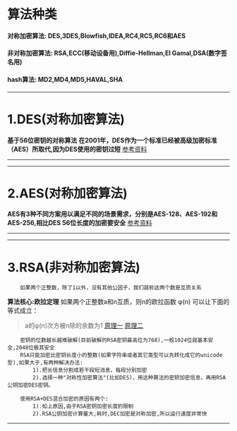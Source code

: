 # 算法种类
#### 对称加密算法: DES,3DES,Blowfish,IDEA,RC4,RC5,RC6和AES
#### 非对称加密算法: RSA,ECC(移动设备用),Diffie-Hellman,El Gamal,DSA(数字签名用)
#### hash算法: MD2,MD4,MD5,HAVAL,SHA

------
# 1.DES(对称加密算法)
**基于56位密️钥的对称算法**
**在2001年，DES作为一个标准已经被高级加密标准（AES）所取代,因为DES使用的密钥过短**
[参考资料](http://www.cnblogs.com/chenyt/archive/2012/10/10/2714747.html)

------

------
# 2.AES(对称加密算法)
**AES有3种不同方案用以满足不同的场景需求，分别是AES-128、AES-192和AES-256,相比DES 56位长度的加密要安全**
[参考资料](http://www.cnblogs.com/luop/p/4334160.html)

------

------
# 3.RSA(非对称加密算法)
```
    如果两个正整数，除了1以外，没有其他公因子，我们就称这两个数是互质关系
```
**算法核心:欧拉定理**
如果两个正整数a和n互质，则n的欧拉函数 φ(n) 可以让下面的等式成立：
> a的φ(n)次方被n除的余数为1
[原理一](http://www.ruanyifeng.com/blog/2013/06/rsa_algorithm_part_one.html)
[原理二](http://www.ruanyifeng.com/blog/2013/07/rsa_algorithm_part_two.html)

```
    密钥的位数越长越难破解(目前破解的RSA密钥最高位为768),一般1024位就基本安全,2048位极其安全
    RSA只能加密比密钥长度小的整数(如果字符串或者其它类型可以先转化成它的unicode型),如果大于,有两种解决办法:
        1).把长信息分割成若干段短消息，每段分别加密
        2).选择一种"对称性加密算法"(比如DES)，用这种算法的密钥加密信息，再用RSA公钥加密DES密钥。
        
    使用RSA+DES混合加密的原因有两个:
        1).如上原因,由于RSA密钥加密长度的限制
        2).RSA公钥加密计算量大,耗时,DEC加密是对称加密,所以运行速度非常快
```

------